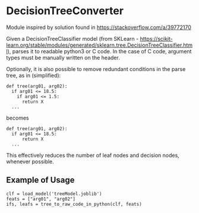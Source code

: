 # DecisionTreeConverter

Module inspired by solution found in https://stackoverflow.com/a/39772170

Given a DecisionTreeClassifier model (from SKLearn - https://scikit-learn.org/stable/modules/generated/sklearn.tree.DecisionTreeClassifier.html), parses it to readable python3 or C code. In the case of C code, argument types must be manually written on the header.

Optionally, it is also possible to remove redundant conditions in the parse tree, as in (simplified):

```
def tree(arg01, arg02):
  if arg01 <= 18.5:
    if arg01 <= 1.5:
      return X
  ...
```

becomes

```
def tree(arg01, arg02):
  if arg01 <= 18.5:
      return X
  ...
```

This effectively reduces the number of leaf nodes and decision nodes, whenever possible.

## Example of Usage

```
clf = load_model('treeModel.joblib')
feats = ["arg01", "arg02"]
ifs, leafs = tree_to_raw_code_in_python(clf, feats)
```

